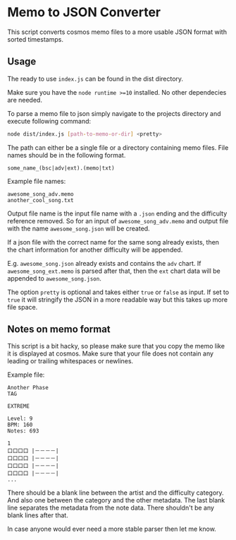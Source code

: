 # Memo to JSON Converter

This script converts cosmos memo files to a more usable
JSON format with sorted timestamps.

## Usage

The ready to use `index.js` can be found in the dist directory.

Make sure you have the `node runtime >=10` installed. No other dependecies are needed.

To parse a memo file to json simply navigate to the projects directory and execute following command:

```bash
node dist/index.js [path-to-memo-or-dir] <pretty>
```

The path can either be a single file or a directory containing memo files.
File names should be in the following format.

`some_name_(bsc|adv|ext).(memo|txt)`

Example file names:

```text
awesome_song_adv.memo
another_cool_song.txt
```

Output file name is the input file name with a `.json` ending and the difficulty reference removed. So for an input of `awesome_song_adv.memo` and output file with the name `awesome_song.json` will be created.

If a json file with the correct name for the same song already exists, then the chart information for another difficulty will be appended.

E.g. `awesome_song.json` already exists and contains the `adv` chart. If `awesome_song_ext.memo` is parsed after that, then the `ext` chart data will be appended to `awesome_song.json`.

The option `pretty` is optional and takes either `true` or `false` as input. If set to `true` it will stringify the JSON in a more readable way but this takes up more file space.

## Notes on memo format

This script is a bit hacky, so please make sure that you copy the
memo like it is displayed at cosmos. Make sure that your file does not contain any leading or trailing whitespaces or newlines.

Example file:

```text
Another Phase
TAG

EXTREME

Level: 9
BPM: 160
Notes: 693

1
口口口口 |－－－－|
口口口口 |－－－－|
口口口口 |－－－－|
口口口口 |－－－－|
...
```

There should be a blank line between the artist and the difficulty
category. And also one between the category and the other metadata.
The last blank line separates the metadata from the note data.
There shouldn't be any blank lines after that.

In case anyone would ever need a more stable parser then let me know.
